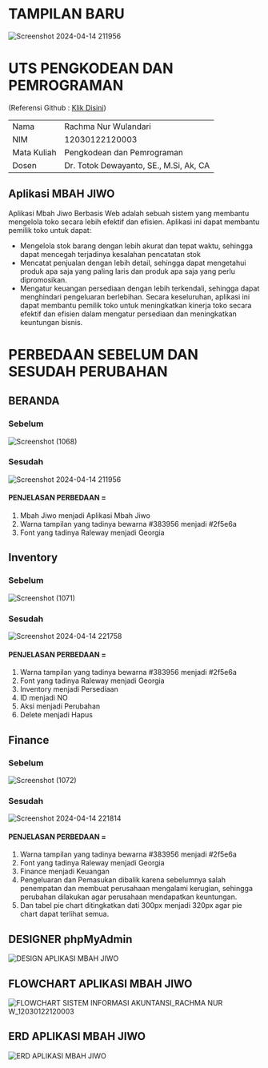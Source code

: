 # TAMPILAN BARU #
![Screenshot 2024-04-14 211956](https://github.com/rachmanurwulandari/PengkodeanDanPemrograman-SistemPersediaan/assets/152131726/e91c2488-d97d-41a1-a6e7-84ace73dc4b1)

# UTS PENGKODEAN DAN PEMROGRAMAN #
</teks>
<p>(Referensi Github : <a href="https://github.com/farisfaikar/mbah-jiwo.git">Klik Disini</a>)</p>

<table align="center">
  <tr><td>Nama</td><td>Rachma Nur Wulandari</td></tr> 
  <tr><td>NIM</td><td>12030122120003</td></tr>
  <tr><td>Mata Kuliah</td><td>Pengkodean dan Pemrograman</td></tr>
  <tr><td>Dosen</td><td>Dr. Totok Dewayanto, SE., M.Si, Ak, CA</td></tr>
</table>

## Aplikasi MBAH JIWO #
Aplikasi Mbah Jiwo Berbasis Web adalah sebuah sistem yang membantu mengelola toko secara lebih efektif dan efisien. Aplikasi ini dapat membantu pemilik toko untuk dapat:
- Mengelola stok barang dengan lebih akurat dan tepat waktu, sehingga dapat mencegah terjadinya kesalahan pencatatan stok
- Mencatat penjualan dengan lebih detail, sehingga dapat mengetahui produk apa saja yang paling laris dan produk apa saja yang perlu dipromosikan.
- Mengatur keuangan persediaan dengan lebih terkendali, sehingga dapat menghindari pengeluaran berlebihan.
Secara keseluruhan, aplikasi ini dapat membantu pemilik toko untuk meningkatkan kinerja toko secara efektif dan efisien dalam mengatur persediaan dan meningkatkan keuntungan bisnis.

# PERBEDAAN SEBELUM DAN SESUDAH PERUBAHAN
## BERANDA
### Sebelum
![Screenshot (1068)](https://github.com/rachmanurwulandari/PengkodeanDanPemrograman-SistemPersediaan/assets/152131726/b035eb0b-c603-4b4a-aef4-86df8f30fed8)
### Sesudah
![Screenshot 2024-04-14 211956](https://github.com/rachmanurwulandari/PengkodeanDanPemrograman-SistemPersediaan/assets/152131726/487da7c6-7206-40e3-9fc4-0bf6e4fbef5d)
#### PENJELASAN PERBEDAAN = 
1. Mbah Jiwo menjadi Aplikasi Mbah Jiwo
2. Warna tampilan yang tadinya bewarna #383956 menjadi #2f5e6a
3. Font yang tadinya Raleway menjadi Georgia
   
## Inventory
### Sebelum
![Screenshot (1071)](https://github.com/rachmanurwulandari/PengkodeanDanPemrograman-SistemPersediaan/assets/152131726/9d16dcf9-ebce-472b-ac31-238e18d5ff0c)
### Sesudah
![Screenshot 2024-04-14 221758](https://github.com/rachmanurwulandari/PengkodeanDanPemrograman-SistemPersediaan/assets/152131726/c772b72f-2a0a-42e5-b616-fe2126666809)
#### PENJELASAN PERBEDAAN = 
1. Warna tampilan yang tadinya bewarna #383956 menjadi #2f5e6a
2. Font yang tadinya Raleway menjadi Georgia
3. Inventory menjadi Persediaan
4. ID menjadi NO
5. Aksi menjadi Perubahan
6. Delete menjadi Hapus

## Finance
### Sebelum
![Screenshot (1072)](https://github.com/rachmanurwulandari/PengkodeanDanPemrograman-SistemPersediaan/assets/152131726/e4133b18-0554-48da-a4e4-beb40d6a65f5)
### Sesudah 
![Screenshot 2024-04-14 221814](https://github.com/rachmanurwulandari/PengkodeanDanPemrograman-SistemPersediaan/assets/152131726/863dbfa8-21e8-4383-8f19-a1e07bdb7eaf)
#### PENJELASAN PERBEDAAN = 
1. Warna tampilan yang tadinya bewarna #383956 menjadi #2f5e6a
2. Font yang tadinya Raleway menjadi Georgia
3. Finance menjadi Keuangan
4. Pengeluaran dan Pemasukan dibalik karena sebelumnya salah penempatan dan membuat perusahaan mengalami kerugian, sehingga perubahan dilakukan agar perusahaan mendapatkan keuntungan.
5. Dan tabel pie chart ditingkatkan dati 300px menjadi 320px agar pie chart dapat terlihat semua.

## DESIGNER phpMyAdmin
![DESIGN APLIKASI MBAH JIWO](https://github.com/rachmanurwulandari/PengkodeanDanPemrograman-SistemPersediaan/assets/152131726/346dad1f-36e6-4883-bf60-3c09a11e1f41)

## FLOWCHART APLIKASI MBAH JIWO
![FLOWCHART SISTEM INFORMASI AKUNTANSI_RACHMA NUR W_12030122120003](https://github.com/rachmanurwulandari/PengkodeanDanPemrograman-SistemPersediaan/assets/152131726/a5e04e70-2956-4e43-b793-6669185dd4c3)

## ERD APLIKASI MBAH JIWO
![ERD APLIKASI MBAH JIWO](https://github.com/rachmanurwulandari/PengkodeanDanPemrograman-SistemPersediaan/assets/152131726/3b4667ac-2eb2-40b1-b8bd-a4f6eacad585)

